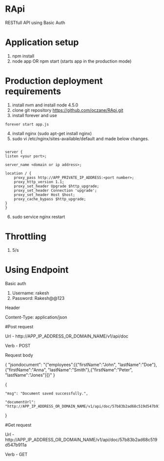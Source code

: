 # RApi
RESTfull API using Basic Auth

# Application setup

1. npm install
2. node app OR npm start (starts app in the production mode)

# Production deployment requirements

1. install nvm and install node 4.5.0
2. clone git repository https://github.com/oczane/RApi.git
3. install forever and use
  ```
  forever start app.js

  ```
4. install nginx (sudo apt-get install nginx)
5. sudo vi /etc/nginx/sites-available/default and made below changes.

```

server {
listen <your port>;

server_name <domain or ip address>;

location / {
    proxy_pass http://APP_PRIVATE_IP_ADDRESS:<port number>;
    proxy_http_version 1.1;
    proxy_set_header Upgrade $http_upgrade;
    proxy_set_header Connection 'upgrade';
    proxy_set_header Host $host;
    proxy_cache_bypass $http_upgrade;
}
}

```

6. sudo service nginx restart

# Throttling

1. 5/s

# Using Endpoint

Basic auth

1. Username: rakesh
2. Password: Rakesh@@123


Header

Content-Type: application/json

#Post request

Url - http://APP_IP_ADDRESS_OR_DOMAIN_NAME/v1/api/doc

Verb - POST

Request body

{
  "jsondocument": "{\"employees\":[{\"firstName\":\"John\", \"lastName\":\"Doe\"},{\"firstName\":\"Anna\", \"lastName\":\"Smith\"},{\"firstName\":\"Peter\", \"lastName\":\"Jones\"}]}"
}

{

	"msg": "Document saved successfully.",

	"documentUrl": "http://APP_IP_ADDRESS_OR_DOMAIN_NAME/v1/api/doc/57b83b2ad68c519d547b911a"

}

#Get request

Url - http://APP_IP_ADDRESS_OR_DOMAIN_NAME/v1/api/doc/57b83b2ad68c519d547b911a

Verb - GET
